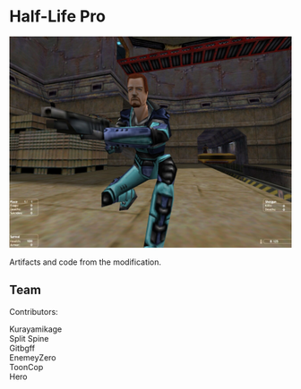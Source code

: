 # Half-Life Pro

![hlpro](screens/tp1.jpg)

Artifacts and code from the modification.

## Team

Contributors:

Kurayamikage  
Split Spine  
Gitbgff  
EnemeyZero  
ToonCop  
Hero  
